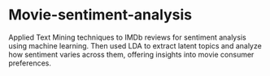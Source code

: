# Movie-sentiment-analysis
Applied Text Mining techniques to IMDb reviews for sentiment analysis using machine learning. Then used LDA to extract latent topics and analyze how sentiment varies across them, offering insights into movie consumer preferences.
